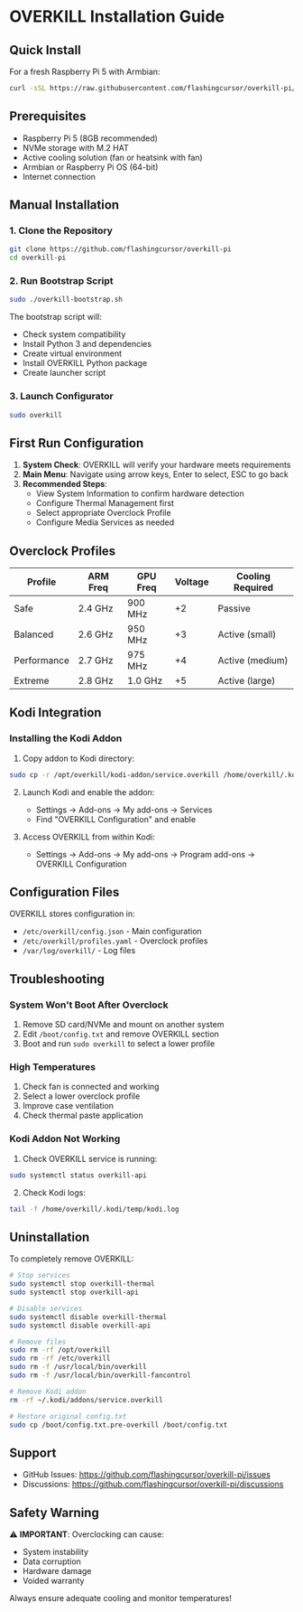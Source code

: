 # OVERKILL Installation Guide

## Quick Install

For a fresh Raspberry Pi 5 with Armbian:

```bash
curl -sSL https://raw.githubusercontent.com/flashingcursor/overkill-pi/main/overkill-bootstrap.sh | sudo bash
```

## Prerequisites

- Raspberry Pi 5 (8GB recommended)
- NVMe storage with M.2 HAT
- Active cooling solution (fan or heatsink with fan)
- Armbian or Raspberry Pi OS (64-bit)
- Internet connection

## Manual Installation

### 1. Clone the Repository

```bash
git clone https://github.com/flashingcursor/overkill-pi
cd overkill-pi
```

### 2. Run Bootstrap Script

```bash
sudo ./overkill-bootstrap.sh
```

The bootstrap script will:
- Check system compatibility
- Install Python 3 and dependencies
- Create virtual environment
- Install OVERKILL Python package
- Create launcher script

### 3. Launch Configurator

```bash
sudo overkill
```

## First Run Configuration

1. **System Check**: OVERKILL will verify your hardware meets requirements
2. **Main Menu**: Navigate using arrow keys, Enter to select, ESC to go back
3. **Recommended Steps**:
   - View System Information to confirm hardware detection
   - Configure Thermal Management first
   - Select appropriate Overclock Profile
   - Configure Media Services as needed

## Overclock Profiles

| Profile | ARM Freq | GPU Freq | Voltage | Cooling Required |
|---------|----------|----------|---------|------------------|
| Safe | 2.4 GHz | 900 MHz | +2 | Passive |
| Balanced | 2.6 GHz | 950 MHz | +3 | Active (small) |
| Performance | 2.7 GHz | 975 MHz | +4 | Active (medium) |
| Extreme | 2.8 GHz | 1.0 GHz | +5 | Active (large) |

## Kodi Integration

### Installing the Kodi Addon

1. Copy addon to Kodi directory:
```bash
sudo cp -r /opt/overkill/kodi-addon/service.overkill /home/overkill/.kodi/addons/
```

2. Launch Kodi and enable the addon:
   - Settings → Add-ons → My add-ons → Services
   - Find "OVERKILL Configuration" and enable

3. Access OVERKILL from within Kodi:
   - Settings → Add-ons → My add-ons → Program add-ons → OVERKILL Configuration

## Configuration Files

OVERKILL stores configuration in:
- `/etc/overkill/config.json` - Main configuration
- `/etc/overkill/profiles.yaml` - Overclock profiles
- `/var/log/overkill/` - Log files

## Troubleshooting

### System Won't Boot After Overclock

1. Remove SD card/NVMe and mount on another system
2. Edit `/boot/config.txt` and remove OVERKILL section
3. Boot and run `sudo overkill` to select a lower profile

### High Temperatures

1. Check fan is connected and working
2. Select a lower overclock profile
3. Improve case ventilation
4. Check thermal paste application

### Kodi Addon Not Working

1. Check OVERKILL service is running:
```bash
sudo systemctl status overkill-api
```

2. Check Kodi logs:
```bash
tail -f /home/overkill/.kodi/temp/kodi.log
```

## Uninstallation

To completely remove OVERKILL:

```bash
# Stop services
sudo systemctl stop overkill-thermal
sudo systemctl stop overkill-api

# Disable services
sudo systemctl disable overkill-thermal
sudo systemctl disable overkill-api

# Remove files
sudo rm -rf /opt/overkill
sudo rm -rf /etc/overkill
sudo rm -f /usr/local/bin/overkill
sudo rm -f /usr/local/bin/overkill-fancontrol

# Remove Kodi addon
rm -rf ~/.kodi/addons/service.overkill

# Restore original config.txt
sudo cp /boot/config.txt.pre-overkill /boot/config.txt
```

## Support

- GitHub Issues: https://github.com/flashingcursor/overkill-pi/issues
- Discussions: https://github.com/flashingcursor/overkill-pi/discussions

## Safety Warning

⚠️ **IMPORTANT**: Overclocking can cause:
- System instability
- Data corruption
- Hardware damage
- Voided warranty

Always ensure adequate cooling and monitor temperatures!